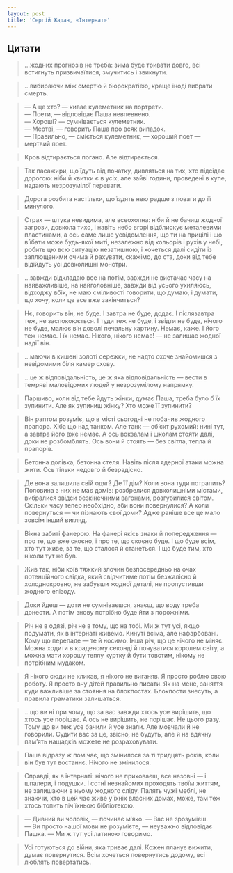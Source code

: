 ```yaml
---
layout: post
title: 'Сергій Жадан, «Інтернат»'
---
```


## Цитати
>...жодних прогнозів не треба: зима буде тривати довго, всі встигнуть призвичаїтися, змучитись і звикнути.

>...вибираючи між смертю й бюрократією, краще іноді вибрати смерть.

>— А це хто? — киває кулеметник на портрети.  
— Поети, — відповідає Паша невпевнено.  
— Хороші? — сумнівається кулеметник.  
— Мертві, — говорить Паша про всяк випадок.  
— Правильно, — сміється кулеметник, — хороший поет — мертвий поет.  

>Кров відтирається погано. Але відтирається.

>Так пасажири, що їдуть від початку, дивляться на тих, хто підсідає дорогою: ніби й квитки є в усіх, але зайві години, проведені в купе, надають незрозумілої переваги.

>Дорога розбита настільки, що їздять нею радше з поваги до її минулого.

>Страх — штука невидима, але всеохопна: ніби й не бачиш жодної загрози, довкола тихо, і навіть небо вгорі відблискує металевими пластинами, а ось саме лише усвідомлення, що ти на прицілі і що в’їбати може будь-якої миті, незалежно від кольорів і рухів у небі, робить цю всю ситуацію незатишною, і хочеться далі сидіти із заплющеними очима й рахувати, скажімо, до ста, доки від тебе відійдуть усі довколишні монстри.

>...завжди відкладаю все на потім, завжди не вистачає часу на найважливіше, на найголовніше, завжди від усього ухиляюсь, відходжу вбік, не маю сміливості говорити, що думаю, і думати, що хочу, коли це все вже закінчиться?

>Нє, говорить він, не буде. І завтра не буде, додає. І післязавтра теж, не заспокоюється. І туди теж не буде, і звідти не буде, нічого не буде, малює він доволі печальну картину. Немає, каже. І його теж немає. І їх немає. Нікого, нікого немає! — не залишає жодної надії він.

>...маючи в кишені золоті сережки, не надто охоче знайомишся з невідомими біля камер схову.

>...це ж відповідальність, це ж яка відповідальність — вести в темряві маловідомих людей у незрозумілому напрямку.

>Паршиво, коли від тебе йдуть жінки, думає Паша, треба було б їх зупинити. Але як зупиниш жінку? Хто може її зупинити?

>Він раптом розуміє, що в місті сьогодні не побачив жодного прапора. Хіба що над танком. Але танк — об’єкт рухомий: нині тут, а завтра його вже немає. А ось вокзалам і школам стояти далі, доки не розбомблять. Ось вони й стоять — без світла, тепла й прапорів.

>Бетонна долівка, бетонна стеля. Навіть після ядерної атаки можна жити. Ось тільки недовго й безрадісно.

>Де вона залишила свій одяг? Де її дім? Коли вона туди потрапить? Половина з них не має домів: розбрелися довколишніми містами, вибралися звідси безкінечними вагонами, розгубилися світом. Скільки часу тепер необхідно, аби вони повернулися? А коли повернуться — чи пізнають свої доми? Адже раніше все це мало зовсім інший вигляд.

>Вікна забиті фанерою. На фанері якісь знаки й попередження — про те, що вже скоєно, і про те, що скоєно буде. І що буде всім, хто тут живе, за те, що сталося й станеться. І що буде тим, хто ніколи тут не був.

>Жив так, ніби коїв тяжкий злочин безпосередньо на очах потенційного свідка, який свідчитиме потім безжалісно й холоднокровно, не забувши жодної деталі, не пропустивши жодного епізоду.

>Доки йдеш — доти не сумніваєшся, знаєш, що воду треба донести. А потім знову потрібно буде йти з порожніми.

>Річ не в одязі, річ не в тому, що на тобі. Ми ж тут усі, якщо подумати, як в інтернаті живемо. Кинуті всіма, але нафарбовані. Кому що перепаде — те й носимо. Інша річ, що це нічого не міняє. Можна ходити в краденому секонді й почуватися королем світу, а можна мати хорошу теплу куртку й бути товстим, нікому не потрібним мудаком.

>Я нікого сюди не кликав, я нікого не виганяв. Я просто роблю свою роботу. Я просто вчу дітей правильно писати. Як на мене, заняття куди важливіше за стояння на блокпостах. Блокпости знесуть, а правила граматики залишаться.

>...що ви ні при чому, що за вас завжди хтось усе вирішить, що хтось усе порішає. А ось не вирішить, не порішає. Не цього разу. Тому що ви теж усе бачили й усе знали. Але мовчали й не говорили. Судити вас за це, звісно, не будуть, але й на вдячну пам’ять нащадків можете не розраховувати.

>Паша відразу ж помічає, що змінилося за ті тридцять років, коли він був тут востаннє. Нічого не змінилося.

>Справді, як в інтернаті: нічого не приховаєш, все назовні — і шпалери, і подушки. І сотні незнайомих проходять твоїм життям, не залишаючи в ньому жодного сліду. Палять чужі меблі, не знаючи, хто в цей час живе у їхніх власних домах, може, там теж хтось топить піч їхньою бібліотекою.

>— Дивний ви чоловік, — починає м’яко. — Вас не зрозумієш.  
— Ви просто нашої мови не розумієте, — неуважно відповідає Пашка. — Ми ж тут усі латиною говоримо.

>Усі готуються до війни, яка триває далі. Кожен планує вижити, думає повернутися. Всім хочеться повернутись додому, всі люблять повертатись.
